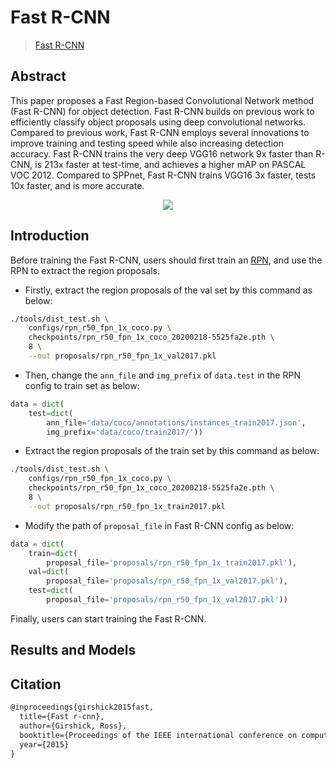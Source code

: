 # Fast R-CNN

> [Fast R-CNN](https://arxiv.org/abs/1504.08083)

<!-- [ALGORITHM] -->

## Abstract

This paper proposes a Fast Region-based Convolutional Network method (Fast R-CNN) for object detection. Fast R-CNN builds on previous work to efficiently classify object proposals using deep convolutional networks. Compared to previous work, Fast R-CNN employs several innovations to improve training and testing speed while also increasing detection accuracy. Fast R-CNN trains the very deep VGG16 network 9x faster than R-CNN, is 213x faster at test-time, and achieves a higher mAP on PASCAL VOC 2012. Compared to SPPnet, Fast R-CNN trains VGG16 3x faster, tests 10x faster, and is more accurate.

<div align=center>
<img src="https://user-images.githubusercontent.com/40661020/143882189-6258c05c-f2a1-4320-9282-7e2f2d502eb2.png"/>
</div>

## Introduction

Before training the Fast R-CNN, users should first train an [RPN](../rpn/README.md), and use the RPN to extract the region proposals.

- Firstly, extract the region proposals of the val set by this command as below:

```bash
./tools/dist_test.sh \
    configs/rpn_r50_fpn_1x_coco.py \
    checkpoints/rpn_r50_fpn_1x_coco_20200218-5525fa2e.pth \
    8 \
    --out proposals/rpn_r50_fpn_1x_val2017.pkl
```

- Then, change the `ann_file` and `img_prefix` of `data.test` in the RPN config to train set as below:

```python
data = dict(
    test=dict(
        ann_file='data/coco/annotations/instances_train2017.json',
        img_prefix='data/coco/train2017/'))
```

- Extract the region proposals of the train set by this command as below:

```bash
./tools/dist_test.sh \
    configs/rpn_r50_fpn_1x_coco.py \
    checkpoints/rpn_r50_fpn_1x_coco_20200218-5525fa2e.pth \
    8 \
    --out proposals/rpn_r50_fpn_1x_train2017.pkl
```

- Modify the path of `proposal_file` in Fast R-CNN config as below:

```python
data = dict(
    train=dict(
        proposal_file='proposals/rpn_r50_fpn_1x_train2017.pkl'),
    val=dict(
        proposal_file='proposals/rpn_r50_fpn_1x_val2017.pkl'),
    test=dict(
        proposal_file='proposals/rpn_r50_fpn_1x_val2017.pkl'))
```

Finally, users can start training the Fast R-CNN.

## Results and Models

## Citation

```latex
@inproceedings{girshick2015fast,
  title={Fast r-cnn},
  author={Girshick, Ross},
  booktitle={Proceedings of the IEEE international conference on computer vision},
  year={2015}
}
```

